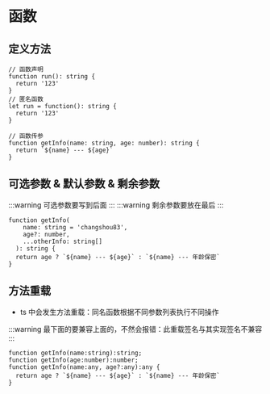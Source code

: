 # 函数

## 定义方法

```ts{2,6,11}
// 函数声明
function run(): string {
  return '123'
}
// 匿名函数
let run = function(): string {
  return '123'
}

// 函数传参
function getInfo(name: string, age: number): string {
  return `${name} --- ${age}`
}
```

## 可选参数 & 默认参数 & 剩余参数

:::warning
可选参数要写到后面
:::
:::warning
剩余参数要放在最后
:::

```ts{2,3,4}
function getInfo(
    name: string = 'changshou83',
    age?: number,
    ...otherInfo: string[]
  ): string {
  return age ? `${name} --- ${age}` : `${name} --- 年龄保密`
}
```

## 方法重载

- ts 中会发生方法重载：同名函数根据不同参数列表执行不同操作

:::warning
最下面的要兼容上面的，不然会报错：此重载签名与其实现签名不兼容
:::

```ts{1,2,3}
function getInfo(name:string):string;
function getInfo(age:number):number;
function getInfo(name:any, age?:any):any {
  return age ? `${name} --- ${age}` : `${name} --- 年龄保密`
}
```
